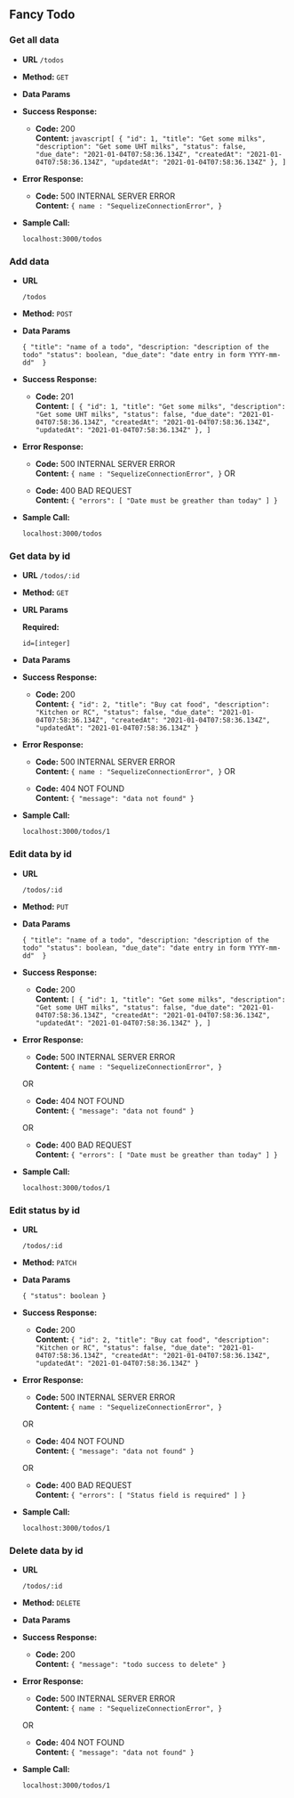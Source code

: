 **Fancy Todo**
----

### Get all data

* **URL**
  `/todos`

* **Method:**
  `GET`
  
* **Data Params**

* **Success Response:**

  * **Code:** 200 <br />
    **Content:** ```javascript[
        {
          "id": 1,
          "title": "Get some milks",
          "description": "Get some UHT milks",
          "status": false,
          "due_date": "2021-01-04T07:58:36.134Z",
          "createdAt": "2021-01-04T07:58:36.134Z",
          "updatedAt": "2021-01-04T07:58:36.134Z"
        },
      ]```
 
* **Error Response:**

  * **Code:** 500 INTERNAL SERVER ERROR <br />
    **Content:** `{ name : "SequelizeConnectionError", }`

* **Sample Call:**

  `localhost:3000/todos`

### Add data

* **URL**

  `/todos`

* **Method:**
  `POST`
  
* **Data Params**

  `{
    "title": "name of a todo",
    "description: "description of the todo"
    "status": boolean,
    "due_date": "date entry in form YYYY-mm-dd" 
  }`

* **Success Response:**

  * **Code:** 201 <br />
    **Content:** `[
        {
          "id": 1,
          "title": "Get some milks",
          "description": "Get some UHT milks",
          "status": false,
          "due_date": "2021-01-04T07:58:36.134Z",
          "createdAt": "2021-01-04T07:58:36.134Z",
          "updatedAt": "2021-01-04T07:58:36.134Z"
        },
      ]`
 
* **Error Response:**

  * **Code:** 500 INTERNAL SERVER ERROR <br />
    **Content:** `{ name : "SequelizeConnectionError", }`
  OR

  * **Code:** 400 BAD REQUEST <br />
    **Content:** `{
      "errors": [
        "Date must be greather than today"
      ]
    }`

* **Sample Call:**

  `localhost:3000/todos`




### Get data by id

* **URL**
  `/todos/:id`

* **Method:**
  `GET`

*  **URL Params**

   **Required:**
 
   `id=[integer]`
  
* **Data Params**

* **Success Response:**

  * **Code:** 200 <br />
    **Content:** `{
      "id": 2,
      "title": "Buy cat food",
      "description": "Kitchen or RC",
      "status": false,
      "due_date": "2021-01-04T07:58:36.134Z",
      "createdAt": "2021-01-04T07:58:36.134Z",
      "updatedAt": "2021-01-04T07:58:36.134Z"
    }`
 
* **Error Response:**

  * **Code:** 500 INTERNAL SERVER ERROR <br />
    **Content:** `{ name : "SequelizeConnectionError", }`
  OR

  * **Code:** 404 NOT FOUND <br />
    **Content:** `{
      "message": "data not found"
    }`

* **Sample Call:**

  `localhost:3000/todos/1`



### Edit data by id

* **URL**

  `/todos/:id`

* **Method:**
  `PUT`
  
* **Data Params**

  `{
    "title": "name of a todo",
    "description: "description of the todo"
    "status": boolean,
    "due_date": "date entry in form YYYY-mm-dd" 
  }`

* **Success Response:**

  * **Code:** 200 <br />
    **Content:** `[
        {
          "id": 1,
          "title": "Get some milks",
          "description": "Get some UHT milks",
          "status": false,
          "due_date": "2021-01-04T07:58:36.134Z",
          "createdAt": "2021-01-04T07:58:36.134Z",
          "updatedAt": "2021-01-04T07:58:36.134Z"
        },
      ]`
 
* **Error Response:**

  * **Code:** 500 INTERNAL SERVER ERROR <br />
    **Content:** `{ name : "SequelizeConnectionError", }`

  OR

  * **Code:** 404 NOT FOUND <br />
    **Content:** `{
      "message": "data not found"
    }`

  OR

  * **Code:** 400 BAD REQUEST <br />
    **Content:** `{
      "errors": [
        "Date must be greather than today"
      ]
    }`

* **Sample Call:**

  `localhost:3000/todos/1`

### Edit status by id

* **URL**

  `/todos/:id`

* **Method:**
  `PATCH`
  
* **Data Params**

  `{
    "status": boolean
  }`

* **Success Response:**

  * **Code:** 200 <br />
    **Content:** `{
      "id": 2,
      "title": "Buy cat food",
      "description": "Kitchen or RC",
      "status": false,
      "due_date": "2021-01-04T07:58:36.134Z",
      "createdAt": "2021-01-04T07:58:36.134Z",
      "updatedAt": "2021-01-04T07:58:36.134Z"
    }`
 
* **Error Response:**

  * **Code:** 500 INTERNAL SERVER ERROR <br />
    **Content:** `{ name : "SequelizeConnectionError", }`
    
  OR

  * **Code:** 404 NOT FOUND <br />
    **Content:** `{
      "message": "data not found"
    }`

  OR

  * **Code:** 400 BAD REQUEST <br />
    **Content:** `{
      "errors": [
        "Status field is required"
      ]
    }`

* **Sample Call:**

  `localhost:3000/todos/1`

### Delete data by id

* **URL**

  `/todos/:id`

* **Method:**
  `DELETE`
  
* **Data Params**

* **Success Response:**

  * **Code:** 200 <br />
    **Content:** `{
      "message": "todo success to delete"
    }`
  
* **Error Response:**

  * **Code:** 500 INTERNAL SERVER ERROR <br />
    **Content:** `{ name : "SequelizeConnectionError", }`
    
  OR

  * **Code:** 404 NOT FOUND <br />
    **Content:** `{
      "message": "data not found"
    }`
    
* **Sample Call:**

  `localhost:3000/todos/1`
